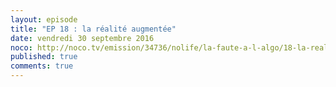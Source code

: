 ```yaml
---
layout: episode
title: "EP 18 : la réalité augmentée"
date: vendredi 30 septembre 2016
noco: http://noco.tv/emission/34736/nolife/la-faute-a-l-algo/18-la-realite-augmentee
published: true
comments: true
---
```

